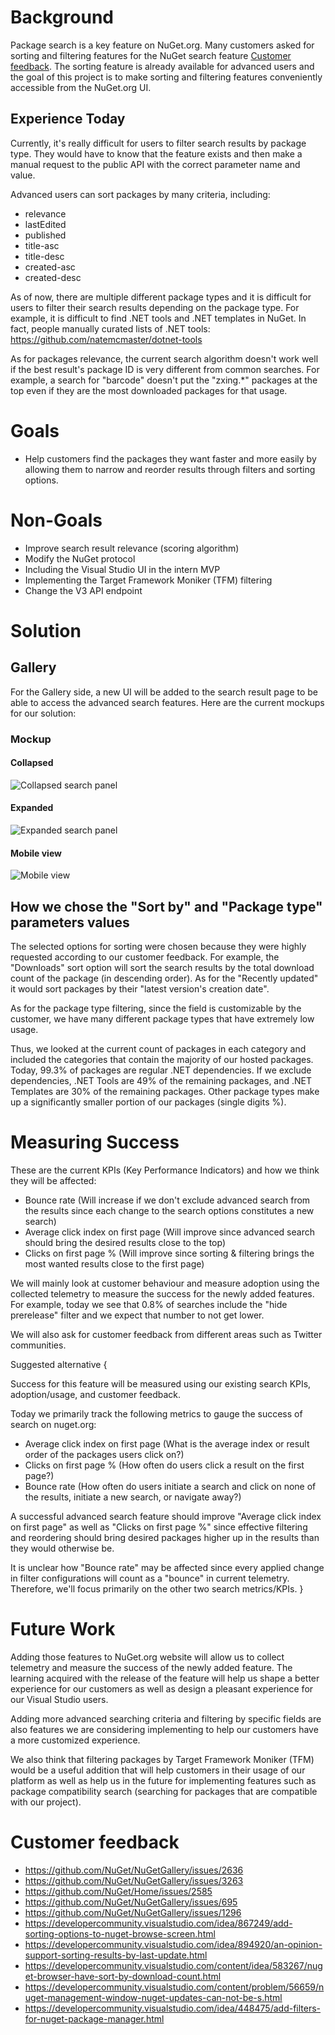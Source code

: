 # Background
Package search is a key feature on NuGet.org. Many customers asked for sorting and filtering features for the NuGet search feature [Customer feedback](#Customer-feedback). The sorting feature is already available for advanced users and the goal of this project is to make sorting and filtering features conveniently accessible from the NuGet.org UI.

## Experience Today
Currently, it's really difficult for users to  filter search results by package type. They would have to know that the feature exists and then make a manual request to the public API with the correct parameter name and value. 

Advanced users can sort packages by many criteria, including:
* relevance
* lastEdited
* published
* title-asc
* title-desc
* created-asc
* created-desc

As of now, there are multiple different package types and it is difficult for users to filter their search results depending on the package type. For example, it is difficult to find .NET tools and .NET templates in NuGet. In fact, people manually curated lists of .NET tools: https://github.com/natemcmaster/dotnet-tools


As for packages relevance, the current search algorithm doesn't work well if the best result's package ID is very different from common searches. For example, a search for "barcode" doesn't put the "zxing.*" packages at the top even if they are the most downloaded packages for that usage.

# Goals
* Help customers find the packages they want faster and more easily by allowing them to narrow and reorder results through filters and sorting options.
	
# Non-Goals
* Improve search result relevance (scoring algorithm)
* Modify the NuGet protocol
* Including the Visual Studio UI in the intern MVP
* Implementing the Target Framework Moniker (TFM) filtering
* Change the V3 API endpoint

# Solution

## Gallery
For the Gallery side, a new UI will be added to the search result page to be able to access the advanced search features. Here are the current mockups for our solution:

### Mockup
#### Collapsed
![Collapsed search panel](https://user-images.githubusercontent.com/65630625/85337567-bc9df880-b4ae-11ea-8a0d-f3fc66244b7b.png)

#### Expanded
![Expanded search panel](https://user-images.githubusercontent.com/65630625/85337622-d3dce600-b4ae-11ea-8065-5da4a5a828ec.png)

#### Mobile view
![Mobile view](https://user-images.githubusercontent.com/65630625/85337737-fff86700-b4ae-11ea-8282-60f39a661ec6.png)


## How we chose the "Sort by" and "Package type" parameters values
The selected options for sorting were chosen because they were highly requested according to our customer feedback. For example, the "Downloads" sort option will sort the search results by the total download count of the package (in descending order). As for the "Recently updated" it would sort packages by their "latest version's creation date".

As for the package type filtering, since the field is customizable by the customer, we have many different package types that have extremely low usage.

Thus, we looked at the current count of packages in  each category and included the categories that contain the majority of our hosted packages. Today, 99.3% of packages are regular .NET dependencies. If we exclude dependencies, .NET Tools are 49% of the remaining packages, and .NET Templates are 30% of the remaining packages. Other package types make up a significantly smaller portion of our packages (single digits %).

# Measuring Success

These are the current KPIs (Key Performance Indicators) and how we think they will be affected:
* Bounce rate (Will increase if we don't exclude advanced search from the results since each change to the search options constitutes a new search)
* Average click index on first page (Will improve since advanced search should bring the desired results close to the top)
* Clicks on first page % (Will improve since sorting & filtering brings the most wanted results close to the first page)

We will mainly look at customer behaviour and measure adoption using the collected telemetry to measure the success for the newly added features. For example, today we see that 0.8% of searches include the "hide prerelease" filter and we expect that number to not get lower.

We will also ask for customer feedback from different areas such as Twitter communities.

Suggested alternative {

Success for this feature will be measured using our existing search KPIs, adoption/usage, and customer feedback.

Today we primarily track the following metrics to gauge the success of search on nuget.org:
* Average click index on first page (What is the average index or result order of the packages users click on?)
* Clicks on first page % (How often do users click a result on the first page?)
* Bounce rate (How often do users initiate a search and click on none of the results, initiate a new search, or navigate away?)

A successful advanced search feature should improve "Average click index on first page" as well as "Clicks on first page %" since effective filtering and reordering should bring desired packages higher up in the results than they would otherwise be.

It is unclear how "Bounce rate" may be affected since every applied change in filter configurations will count as a "bounce" in current telemetry. Therefore, we'll focus primarily on the other two search metrics/KPIs.
}

# Future Work
Adding those features to NuGet.org website will allow us to collect telemetry and measure the success of the newly added feature. The learning acquired with the release of the feature will help us shape a better experience for our customers as well as design a pleasant experience for our Visual Studio users.

Adding more advanced searching criteria and filtering by specific fields are also features we are considering implementing to help our customers have a more customized experience.

We also think that filtering packages by Target Framework Moniker (TFM) would be a useful addition that will help   customers in their usage of our platform as well as help us in the future for implementing features such as package compatibility search (searching for packages that are compatible with our project).

# Customer feedback
* https://github.com/NuGet/NuGetGallery/issues/2636
* https://github.com/NuGet/NuGetGallery/issues/3263 
* https://github.com/NuGet/Home/issues/2585
* https://github.com/NuGet/NuGetGallery/issues/695
* https://github.com/NuGet/NuGetGallery/issues/1296
* https://developercommunity.visualstudio.com/idea/867249/add-sorting-options-to-nuget-browse-screen.html
* https://developercommunity.visualstudio.com/idea/894920/an-opinion-support-sorting-results-by-last-update.html
* https://developercommunity.visualstudio.com/content/idea/583267/nuget-browser-have-sort-by-download-count.html
* https://developercommunity.visualstudio.com/content/problem/56659/nuget-management-window-nuget-updates-can-not-be-s.html
* https://developercommunity.visualstudio.com/idea/448475/add-filters-for-nuget-package-manager.html
